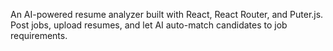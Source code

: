
An AI-powered resume analyzer built with React, React Router, and Puter.js. Post jobs, upload resumes, and let AI auto-match candidates to job requirements.

